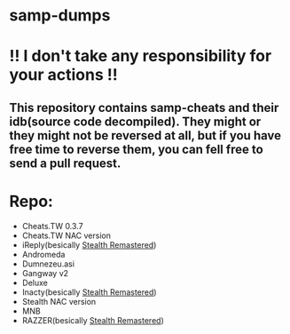 # samp-dumps

# !! I don't take any responsibility for your actions !!

## This repository contains samp-cheats and their idb(source code decompiled). They might or they might not be reversed at all, but if you have free time to reverse them, you can fell free to send a pull request.


# Repo:
- Cheats.TW 0.3.7
- Cheats.TW NAC version
- iReply(besically [Stealth Remastered](https://github.com/Stickey21/Stealth-Remastered/))
- Andromeda
- Dumnezeu.asi
- Gangway v2
- Deluxe
- Inacty(besically [Stealth Remastered](https://github.com/Stickey21/Stealth-Remastered/))
- Stealth NAC version
- MNB
- RAZZER(besically [Stealth Remastered](https://github.com/Stickey21/Stealth-Remastered/))
